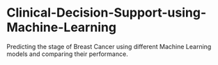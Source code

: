 # Clinical-Decision-Support-using-Machine-Learning
Predicting the stage of Breast Cancer using different Machine Learning models and comparing their performance.
